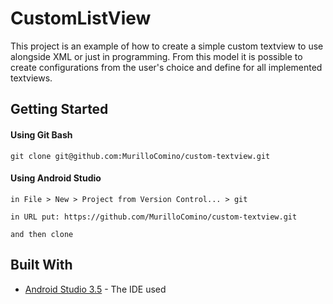 # CustomListView

This project is an example of how to create a simple custom textview to use alongside XML or just in programming. From this model it is possible to create configurations from the user's choice and define for all implemented textviews.

## Getting Started
#### Using Git Bash
```
git clone git@github.com:MurilloComino/custom-textview.git
```

#### Using Android Studio
```
in File > New > Project from Version Control... > git

in URL put: https://github.com/MurilloComino/custom-textview.git

and then clone
```

## Built With

* [Android Studio 3.5](https://developer.android.com/studio) - The IDE used


